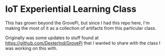 # IoT Experiential Learning Class

This has grown beyond the GrovePi, but since I had this repo here, I'm making the most of it as a collection of artifacts from this particular class.

Originally was some updates to stuff found at https://github.com/DexterInd/GrovePi that I wanted to share with the class I was working on this with.
